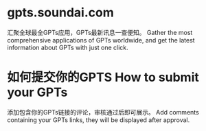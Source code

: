 # gpts.soundai.com
汇聚全球最全GPTs应用，GPTs最新讯息一查便知。
Gather the most comprehensive applications of GPTs worldwide, and get the latest information about GPTs with just one click.

# 如何提交你的GPTS How to submit your GPTs
添加包含你的GPTs链接的评论，审核通过后即可展示。
Add comments containing your GPTs links, they will be displayed after approval.


